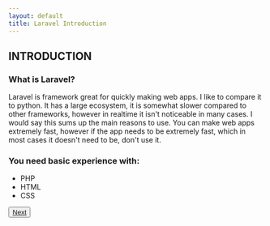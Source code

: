 ```yaml
---
layout: default
title: Laravel Introduction
---
```


<h2>INTRODUCTION</h2>

<h3>What is Laravel?</h3>
Laravel is framework great for quickly making web apps. I like to compare it to python. It has a large ecosystem, it is somewhat slower compared to other frameworks, however in realtime it isn't noticeable in many cases. I would say this sums up the main reasons to use. You can make web apps extremely fast, however if the app needs to be extremely fast, which in most cases it doesn't need to be, don't use it.

<h3>You need basic experience with:</h3>
<ul>
  <li>PHP</li>
  <li>HTML</li>
  <li>CSS</li>
</ul>

<button><a href="/views/laravel/quick_start">Next</a></button>
